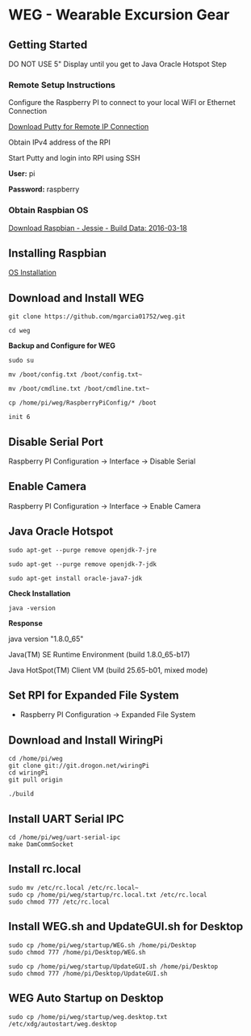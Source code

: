 # WEG - Wearable Excursion Gear

## Getting Started

DO NOT USE 5" Display until you get to Java Oracle Hotspot Step

### Remote Setup Instructions

Configure the Raspberry PI to connect to your local WiFI or Ethernet Connection

[Download Putty for Remote IP Connection](http://www.chiark.greenend.org.uk/~sgtatham/putty/download.html)

Obtain IPv4 address of the RPI

Start Putty and login into RPI using SSH

**User:** pi

**Password:** raspberry

### Obtain Raspbian OS

[Download Raspbian - Jessie - Build Data: 2016-03-18](http://downloads.raspberrypi.org/raspbian/images/raspbian-2016-03-18/)

##  Installing Raspbian 

[OS Installation](https://www.raspberrypi.org/documentation/installation/installing-images/README.md)

##  Download and Install WEG

	git clone https://github.com/mgarcia01752/weg.git
	
	cd weg

**Backup and Configure for WEG**

	sudo su  
	
	mv /boot/config.txt /boot/config.txt~
	
	mv /boot/cmdline.txt /boot/cmdline.txt~
	
	cp /home/pi/weg/RaspberryPiConfig/* /boot
	
	init 6

## Disable Serial Port

Raspberry PI Configuration -> Interface -> Disable Serial

## Enable Camera

Raspberry PI Configuration -> Interface -> Enable Camera

## Java Oracle Hotspot

	sudo apt-get --purge remove openjdk-7-jre 
	
	sudo apt-get --purge remove openjdk-7-jdk
	
	sudo apt-get install oracle-java7-jdk

**Check Installation**

	java -version

**Response**

java version "1.8.0_65"

Java(TM) SE Runtime Environment (build 1.8.0_65-b17)

Java HotSpot(TM) Client VM (build 25.65-b01, mixed mode)


## Set RPI for Expanded File System

* Raspberry PI Configuration -> Expanded File System


##  Download and Install WiringPi

	cd /home/pi/weg
	git clone git://git.drogon.net/wiringPi
	cd wiringPi
	git pull origin
	
	./build
	

##  Install UART Serial IPC

	cd /home/pi/weg/uart-serial-ipc
	make DamCommSocket
	
	
## Install rc.local

	sudo mv /etc/rc.local /etc/rc.local~
	sudo cp /home/pi/weg/startup/rc.local.txt /etc/rc.local
	sudo chmod 777 /etc/rc.local


## Install WEG.sh and UpdateGUI.sh for Desktop
	
	sudo cp /home/pi/weg/startup/WEG.sh /home/pi/Desktop
	sudo chmod 777 /home/pi/Desktop/WEG.sh
	
	sudo cp /home/pi/weg/startup/UpdateGUI.sh /home/pi/Desktop
	sudo chmod 777 /home/pi/Desktop/UpdateGUI.sh
	
	
## WEG Auto Startup on Desktop

	sudo cp /home/pi/weg/startup/weg.desktop.txt /etc/xdg/autostart/weg.desktop





